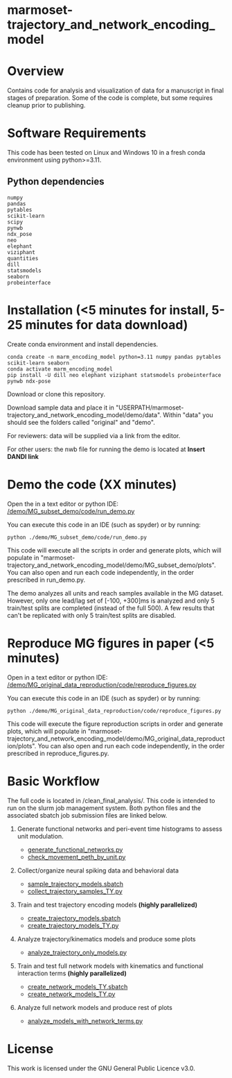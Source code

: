# marmoset-trajectory_and_network_encoding_model

# Overview

Contains code for analysis and visualization of data for a manuscript in final stages of preparation. Some of the code 
is complete, but some requires cleanup prior to publishing. 

# Software Requirements

This code has been tested on Linux and Windows 10 in a fresh conda environment using python>=3.11.

## Python dependencies
    
    numpy
    pandas
    pytables
    scikit-learn
    scipy
    pynwb
    ndx_pose
    neo
    elephant
    viziphant
    quantities
    dill
    statsmodels
    seaborn
    probeinterface
    
# Installation (<5 minutes for install, 5-25 minutes for data download)

Create conda environment and install dependencies.

    conda create -n marm_encoding_model python=3.11 numpy pandas pytables scikit-learn seaborn 
    conda activate marm_encoding_model
    pip install -U dill neo elephant viziphant statsmodels probeinterface pynwb ndx-pose
    
Download or clone this repository.

Download sample data and place it in "USERPATH/marmoset-trajectory_and_network_encoding_model/demo/data". Within "data" you should see the folders called "original" and "demo".

For reviewers: data will be supplied via a link from the editor.

For other users: the nwb file for running the demo is located at **Insert DANDI link**

# Demo the code (XX minutes)

Open the in a text editor or python IDE: [/demo/MG_subset_demo/code/run_demo.py](/demo/MG_subset_demo/code/run_demo.py)

You can execute this code in an IDE (such as spyder) or by running:

    python ./demo/MG_subset_demo/code/run_demo.py

This code will execute all the scripts in order and generate plots, which will populate in "marmoset-trajectory_and_network_encoding_model/demo/MG_subset_demo/plots". You can also open and run each code independently, in the order prescribed in run_demo.py.

The demo analyzes all units and reach samples available in the MG dataset. However, only one lead/lag set of [-100, +300]ms is analyzed and only 5 train/test splits are completed (instead of the full 500). A few results that can't be replicated with only 5 train/test splits are disabled.

# Reproduce MG figures in paper (<5 minutes) 

Open in a text editor or python IDE: [/demo/MG_original_data_reproduction/code/reproduce_figures.py](/demo/MG_original_data_reproduction/code/reproduce_figures.py)

You can execute this code in an IDE (such as spyder) or by running:

    python ./demo/MG_original_data_reproduction/code/reproduce_figures.py

This code will execute the figure reproduction scripts in order and generate plots, which will populate in "marmoset-trajectory_and_network_encoding_model/demo/MG_original_data_reproduction/plots". You can also open and run each code independently, in the order prescribed in reproduce_figures.py.

# Basic Workflow 
The full code is located in /clean_final_analysis/. This code is intended to run on the slurm job management system. Both python files and the associated sbatch job submission files are linked below. 

1.	Generate functional networks and peri-event time histograms to assess unit modulation.

	-	[generate_functional_networks.py](/clean_final_analysis/python/generate_functional_networks.py)
	-	[check_movement_peth_by_unit.py](/clean_final_analysis/python/check_movement_peth_by_unit.py)

2.	Collect/organize neural spiking data and behavioral data

	-	[sample_trajectory_models.sbatch](/analysis_with_nwb_format/sample_trajectory_models.sbatch)
	-	[collect_trajectory_samples_TY.py](/analysis_with_nwb_format/collect_trajectory_samples_TY.py)
    
3.	Train and test trajectory encoding models **(highly parallelized)** 

	-	[create_trajectory_models.sbatch](/clean_final_analysis/sbatch/create_trajectory_models.sbatch)
	-	[create_trajectory_models_TY.py](/clean_final_analysis/python/create_trajectory_models_TY.py)
    
4.	Analyze trajectory/kinematics models and produce some plots

	-	[analyze_trajectory_only_models.py](/clean_final_analysis/python/analyze_trajectory_only_models.py)
    
5.	Train and test full network models with kinematics and functional interaction terms **(highly parallelized)**

	-	[create_network_models_TY.sbatch](/clean_final_analysis/sbatch/create_network_models_TY.sbatch)
    -	[create_network_models_TY.py](/clean_final_analysis/python/create_network_models_TY.py) 
    
6.	Analyze full network models and produce rest of plots

	-	[analyze_models_with_network_terms.py](/clean_final_analysis/python/analyze_models_with_network_terms.py)

# License
This work is licensed under the GNU General Public Licence v3.0. 

